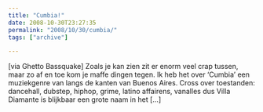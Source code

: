 ```yaml
---
title: "Cumbia!"
date: 2008-10-30T23:27:35
permalink: "2008/10/30/cumbia/"
tags: ["archive"]

---
```

\[via Ghetto Bassquake\] Zoals je kan zien zit er enorm veel crap tussen, maar zo af en toe kom je maffe dingen tegen. Ik heb het over ‘Cumbia’ een muziekgenre van langs de kanten van Buenos Aires. Cross over toestanden: dancehall, dubstep, hiphop, grime, latino affairens, vanalles dus Villa Diamante is blijkbaar een grote naam in het \[…\]
